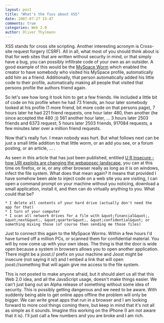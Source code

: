 ```yaml
---
layout: post
title: "What's the fuss about XSS"
date: 2007-07-27 15:47
comments: true
categories: Web 2.0
author: Oliver Thylmann
---
```








XSS stands for cross site scripting. Another interesting acronym is Cross-site request forgery (CSRF). All in all, what most of you should think about is that for web sites that are written without security in mind, or that simply have a bug, you can possibly infiltrate code of your own as an outsider. A good example of this would be the [MySpace Worm](http://namb.la/popular/tech.html) which enabled the creator to have somebody who visited his MySpace profile, automatically add him as a friend. Additionally, that person automatically added his little code to their profile, automatically making all people that visited that persons profile the authors friend again.

So let's see how long it took him to get a few friends. He included a little bit of code on his profile when he had 73 friends, an hour later somebody looked at his profile (1 more friend, bit more code on that persons page), 7 hours later he had 221 friend requests, one hour later  480, then another (he since accepted the 480 ;)) 561 another hour later, ... 3 hours later 2503 friends and 6373 request; 5 hours later 2503 friends, 917084 requests, a few minutes later over a million friend requests.

Now that's really fun. I mean nobody was hurt. But what follows next can be just a small little addition to that little worm, or an add you see, or a forum posting, or an article, ... .

As seen in this article that has just been published, entitled [U R Insecure - how URl exploits are changing the webappsec landscape](http://www.gnucitizen.org/blog/u-r-insecure-how-uri-exploits-are-changing-the-webappsec-landscape), you can at this time on firefox, or ie, or any other browser really as long as it is on windows, infect the file system. What does that mean again? It means that provided I have somehow been able to inject code on a web site you are visiting, I can open a command prompt on your machine without you noticing, download a small application, install it, and then can do virtually anything to you. What could that be?


    * I delete all contents of your hard drive (actually don't need the app for that)
    * I turn of your computer
    * I scan all network drives for a file with &quot;financial&quot;, &quot;next&quot;, &quot;quarter&quot;, &quot;confidential&quot; or something mixing those (of course then sending me those files)


Just to connect this again to the MySpace Worms. Within a few hours I'd have turned off a million PCs, or scanned them for confidential material. You will by now come up with your own ideas. The thing is that the door is wide open because a system in browsers allows you to open another application. There might be a joost:// prefix on your machine and Joost might be insecure (not saying it is!) and I embed a link that will open joost://something that will again give me access to the file system.

This is not posted to make anyone afraid, but it should alert us all that this Web 2.0 idea, and all the JavaScript usage, doesn't make things easier. We can't just bang out an Alpha release of something without some idea of security. This is possibly getting dangerous and we need to be aware. With suddenly being able to get online apps offline the problem will only be bigger. We can write great apps that run in a browser and I am looking forward to more cool things coming there, but keep in mind that it's not all as simple as it sounds. Imagine this working on the iPhone (I am not aware that it is). I'll just call a few numbers and you are broke and I am rich.


